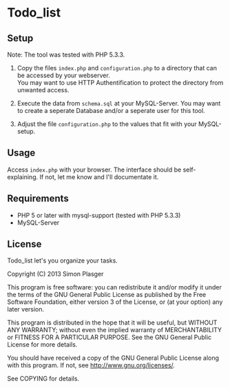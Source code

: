 Todo_list
=========

Setup
-----

Note: The tool was tested with PHP 5.3.3. 

1. Copy the files `index.php` and `configuration.php` to a directory that can be accessed by your webserver.  
    You may want to use HTTP Authentification to protect the directory from unwanted access.

2. Execute the data from `schema.sql` at your MySQL-Server. You may want to create a seperate Database and/or a seperate user for this tool.

3. Adjust the file `configuration.php` to the values that fit with your MySQL-setup.


Usage
-----

Access `index.php` with your browser. The interface should be self-explaining. If not, let me know and I'll documentate it.

Requirements
------------

* PHP 5 or later with mysql-support (tested with PHP 5.3.3)
* MySQL-Server

License
-------

Todo_list let's you organize your tasks.

Copyright (C) 2013 Simon Plasger

This program is free software: you can redistribute it and/or modify
it under the terms of the GNU General Public License as published by
the Free Software Foundation, either version 3 of the License, or
(at your option) any later version.

This program is distributed in the hope that it will be useful,
but WITHOUT ANY WARRANTY; without even the implied warranty of
MERCHANTABILITY or FITNESS FOR A PARTICULAR PURPOSE.  See the
GNU General Public License for more details.

You should have received a copy of the GNU General Public License
along with this program.  If not, see <http://www.gnu.org/licenses/>.

See COPYING for details.

